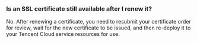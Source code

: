 ### Is an SSL certificate still available after I renew it?

No. After renewing a certificate, you need to resubmit your certificate order for review, wait for the new certificate to be issued, and then re-deploy it to your Tencent Cloud service resources for use.
